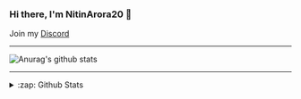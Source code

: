 ### Hi there, I'm NitinArora20 👋

Join my [Discord](https://discord.gg/XZeZS4q35h)

---
![Anurag's github stats](https://github-readme-stats.vercel.app/api?username=NitinArora20)


---
<details>
  <summary>:zap: Github Stats</summary>

  <img align="left" alt="Dev-Adnani's Github Stats" src="https://github-readme-stats.codestackr.vercel.app/api?username=NitinArora20&amp;show_icons=true&amp;hide_border=true&amp;count_private=true" style="max-width:100%;">

---
<summary>:zap:
